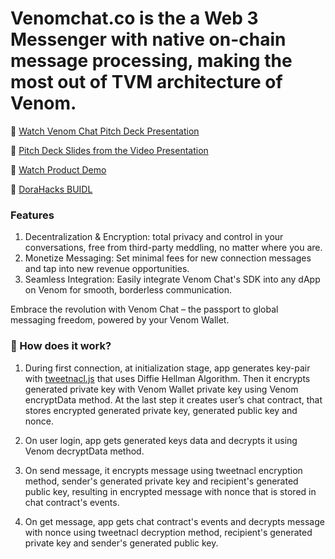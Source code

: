 # Venomchat.co is the a Web 3 Messenger with native on-chain message processing, making the most out of TVM architecture of Venom. 

:green_heart: [Watch Venom Chat Pitch Deck Presentation](https://www.youtube.com/watch?v=gh99-yFUxeo&feature=youtu.be)

:green_heart: [Pitch Deck Slides from the Video Presentation](https://docs.google.com/presentation/d/1pYn7STvRaf4iE6LoZnB3aAN5BOiUSl1OVlKbij-L-k4/edit?usp=sharing)

:green_heart: [Watch Product Demo](https://youtu.be/6tkwZ8SCLpA)

:green_heart: [DoraHacks BUIDL](https://dorahacks.io/buidl/5564)


### Features

   1. Decentralization & Encryption: total privacy and control in your conversations, free from third-party meddling, no matter where you are.
   2. Monetize Messaging: Set minimal fees for new connection messages and tap into new revenue opportunities.
   3. Seamless Integration: Easily integrate Venom Chat's SDK into any dApp on Venom for smooth, borderless communication.

Embrace the revolution with Venom Chat – the passport to global messaging freedom, powered by your Venom Wallet.

### :key: How does it work? 
1. During first connection, at initialization stage, app generates key-pair with [tweetnacl.js](https://www.section.io/engineering-education/implementing-public-key-cryptography-in-javascript/) that uses Diffie Hellman Algorithm. Then it encrypts generated private key with Venom Wallet private key using Venom encryptData method. At the last step it creates user’s chat contract, that stores encrypted generated private key, generated public key and nonce.

2. On user login, app gets generated keys data and decrypts it using Venom decryptData method.

3. On send message, it encrypts message using tweetnacl encryption method, sender's generated private key and recipient's generated public key, resulting in encrypted message with nonce that is stored in chat contract's events.

4. On get message, app gets chat contract's events and decrypts message with nonce using tweetnacl decryption method, recipient's generated private key and sender's generated public key.
